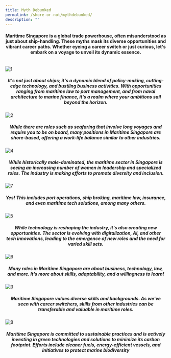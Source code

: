 ```yaml
---
title: Myth Debunked
permalink: /shore-or-not/mythdebunked/
description: ""
---
```

#### <center>Maritime Singapore is a global trade powerhouse, often misunderstood as just about ship-handling. These myths mask its diverse opportunities and vibrant career paths. Whether eyeing a career switch or just curious, let's embark on a voyage to unveil its dynamic essence.
<br>
<img border="0" alt="1" src="https://i.ibb.co/V9TSsnN/1.png">

#####  <center>It's not just about ships; it's a dynamic blend of policy-making, cutting-edge technology, and bustling business activities. With opportunities ranging from maritime law to port management, and from naval architecture to marine finance, it's a realm where your ambitions sail beyond the horizon.
	
<img border="0" alt="2" src="https://i.ibb.co/s6x4vc1/2.png">
	
##### <center>While there are roles such as seafaring that involve long voyages and require you to be on board, many positions in Maritime Singapore are shore-based, offering a work-life balance similar to other industries.
	
<img border="0" alt="4" src="https://i.ibb.co/CnfVtF6/4.png">
	
#####  <center>While historically male-dominated, the maritime sector in Singapore is seeing an increasing number of women in leadership and specialized roles. The industry is making efforts to promote diversity and inclusion.
	
<img border="0" alt="7" src="https://i.ibb.co/j48DvRL/7.png">

#####  <center>Yes! This includes port operations, ship broking, maritime law, insurance, and even maritime tech solutions, among many others.
	
<img border="0" alt="5" src="https://i.ibb.co/K6ZF8Nj/5.png">

#####  <center>While technology is reshaping the industry, it's also creating new opportunities. The sector is evolving with digitalization, AI, and other tech innovations, leading to the emergence of new roles and the need for varied skill sets.

<img border="0" alt="6" src="https://i.ibb.co/BtjYJpF/6.png">
	
#####  <center>Many roles in Maritime Singapore are about business, technology, law, and more. It's more about skills, adaptability, and a willingness to learn!

<img border="0" alt="3" src="https://i.ibb.co/2WjML4h/3.png">

#####  <center>Maritime Singapore values diverse skills and backgrounds. As we've seen with career switchers, skills from other industries can be transferable and valuable in maritime roles.

<img border="0" alt="8" src="https://i.ibb.co/mh692Q8/8.png">

#####  <center>Maritime Singapore is committed to sustainable practices and is actively investing in green technologies and solutions to minimize its carbon footprint. Efforts include cleaner fuels, energy-efficient vessels, and initiatives to protect marine biodiversity</center></center></center></center></center></center></center></center></center>